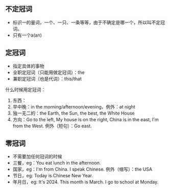 ## 不定冠词

- 标识一的量词，一个、一只、一条等等，由于不确定是哪一个，所以叫不定冠词。
- 只有一个a(an)



## 定冠词

- 指定具体的事物
- 全职定冠词（只能用做定冠词）：the
- 兼职定冠词（也是代词）：this/that

什么时候用定冠词：

1. 东西：
2. 早中晚：in the morning/afternoon/evening，例外：at night
3. 独一无二的：the Earth, the Sun, the best, the White House
4. 方向：Go to the left, My house is on the right, China is in the east, I'm from the West. 例外（短句）：Go east.



## 零冠词

- 不需要加任何冠词的时候
- 三餐，eg：You eat lunch in the afternoon.
- 国家，eg：I'm from China. I speak Chinese.  例外（缩写）：the USA
- 节日，eg: Today is Chinese New Year.
- 年月日，eg:  It's 2024. This month is March. I go to school at Monday.
